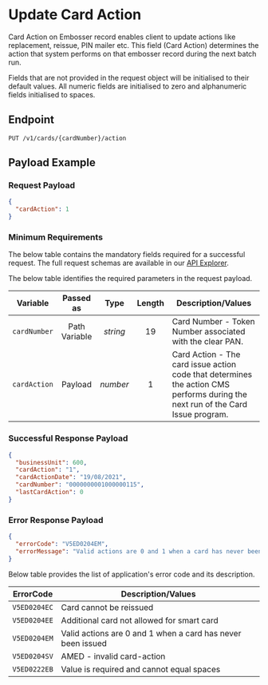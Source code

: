 # Update Card Action

Card Action on Embosser record enables client to update actions like replacement, reissue, PIN mailer etc. This field (Card Action) determines the action that system performs on that embosser record during the next batch run. 

Fields that are not provided in the request object will be initialised to their default values. All numeric fields are initialised to zero and alphanumeric fields initialised to spaces.
  
## Endpoint

`PUT /v1/cards/{cardNumber}/action`

## Payload Example

### Request Payload

```json
{
  "cardAction": 1
}
```

### Minimum Requirements

The below table contains the mandatory fields required for a successful request. The full request schemas are available in our [API Explorer](../api/?type=put&path=/v1/cards/{cardNumber}/action).

The below table identifies the required parameters in the request payload.

| Variable | Passed as | Type | Length | Description/Values |
| -------- | :-------: | :--: | :------------: | ------------------ |
| `cardNumber` | Path Variable | *string* | 19 | Card Number - Token Number associated with the clear PAN. |
| `cardAction` | Payload | *number* | 1 | Card Action - The card issue action code that determines the action CMS performs during the next run of the Card Issue program. | 

### Successful Response Payload

```json
{
  "businessUnit": 600,
  "cardAction": "1",
  "cardActionDate": "19/08/2021",
  "cardNumber": "0000000001000000115",
  "lastCardAction": 0
}
```

### Error Response Payload

```json
{
  "errorCode": "V5ED0204EM",
  "errorMessage": "Valid actions are 0 and 1 when a card has never been issued"  
}
```

Below table provides the list of application's error code and its description.

| ErrorCode |  Description/Values |
| --------  | ------------------ |
| `V5ED0204EC` | Card cannot be reissued |         
| `V5ED0204EE` | Additional card not allowed for smart card |               
| `V5ED0204EM` | Valid actions are 0 and 1 when a card has never been issued |                
| `V5ED0204SV` | AMED - invalid  card-action |         
| `V5ED0222EB` | Value is required and cannot equal spaces |         
